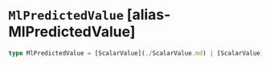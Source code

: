 # `MlPredictedValue` [alias-MlPredictedValue]
```typescript
type MlPredictedValue = [ScalarValue](./ScalarValue.md) | [ScalarValue](./ScalarValue.md)[];
```

